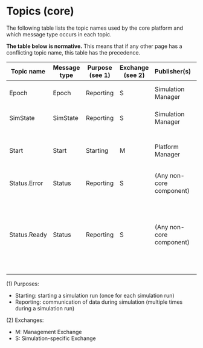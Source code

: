 # Topics (core)

The following table lists the topic names used by the core platform and which message type occurs in each topic.

**The table below is normative.** This means that if any other page has a conflicting topic name, this table has the precedence.

| Topic name | Message type | Purpose (see 1) | Exchange (see 2) | Publisher(s) | Subscriber(s) | Motivation |
|-|-|-|-|-|-|-|
| Epoch | Epoch | Reporting | S | Simulation Manager | (All non-core components) | Coordinating execution of epochs |
| SimState | SimState | Reporting | S | Simulation Manager | (All non-core components) | Controlling execution of simulation |
| Start | Start | Starting | M | Platform Manager | (All externally managed non-core components) | Signalling start of simulation; deliver parameters |
| Status.Error | Status | Reporting | S | (Any non-core component) | Simulation Manager | Error reporting |
| Status.Ready | Status | Reporting | S | (Any non-core component) | Simulation Manager (+ any non-core component that requires the information about other components readiness) | Reporting readiness to start next epoch |

(1) Purposes:

- Starting: starting a simulation run (once for each simulation run)
- Reporting: communication of data during simulation (multiple times during a simulation run)

(2) Exchanges:

- M: Management Exchange
- S: Simulation-specific Exchange
